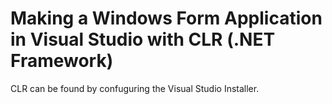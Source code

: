 <h1>Making a Windows Form Application in Visual Studio with CLR (.NET Framework)</h1>

CLR can be found by confuguring the Visual Studio Installer.
